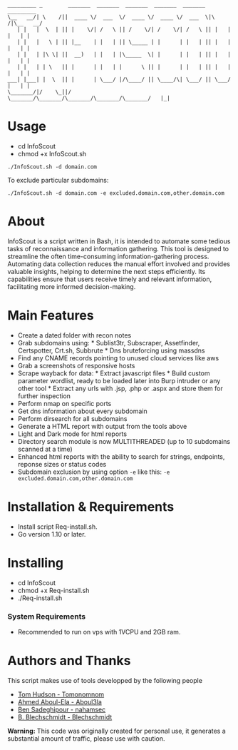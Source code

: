 ```
_________ _        _______  _______  _______  _______  _______          _________
\__   __/| \    /||  ____ \/  ___  \/  ____ \/  ____ \/  ___  \|\     /|\__   __/
   | |   |  \  | || |    \/| /   \ || /    \/| /    \/| /   \ || |   | |   | |   
   | |   |   \ | || |__    | |   | || \_____ | |      | |   | || |   | |   | |   
   | |   | |\ \| ||  __)   | |   | |\_____  \| |      | |   | || |   | |   | |   
   | |   | | \   || |      | |   | |      \ || |      | |   | || |   | |   | |   
___| |___| |  \  || |      | \___/ |/\____/ || \____/\| \___/ || \___/ |   | |   
\_______/|/    \_||/       \_______/\_______/\_______/\_______/\_______/   |_|   

```

# Usage

- cd InfoScout
- chmod +x InfoScout.sh

`./InfoScout.sh -d domain.com`

To exclude particular subdomains:

`./InfoScout.sh -d domain.com -e excluded.domain.com,other.domain.com`

# About

InfoScout is a script written in Bash, it is intended to automate some tedious tasks of reconnaissance and information gathering.
This tool is designed to streamline the often time-consuming information-gathering process. Automating data collection reduces the manual effort involved and provides valuable insights, helping to determine the next steps efficiently. Its capabilities ensure that users receive timely and relevant information, facilitating more informed decision-making.


# Main Features 
- Create a dated folder with recon notes
- Grab subdomains using:
      * Sublist3tr, Subscraper, Assetfinder, Certspotter, Crt.sh, Subbrute
      * Dns bruteforcing using massdns
- Find any CNAME records pointing to unused cloud services like aws
- Grab a screenshots of responsive hosts 
- Scrape wayback for data:
      * Extract javascript files
      * Build custom parameter wordlist, ready to be loaded later into Burp intruder or any other tool
      * Extract any urls with .jsp, .php or .aspx and store them for further inspection
- Perform nmap on specific ports 
- Get dns information about every subdomain
- Perform dirsearch for all subdomains 
- Generate a HTML report with output from the tools above
- Light and Dark mode for html reports
- Directory search module is now MULTITHREADED (up to 10 subdomains scanned at a time)
- Enhanced html reports with the ability to search for strings, endpoints, reponse sizes or status codes
- Subdomain exclusion by using option `-e` like this: `-e excluded.domain.com,other.domain.com`

# Installation & Requirements
- Install script Req-install.sh.
- Go version 1.10 or later.

# Installing
- cd InfoScout
- chmod +x Req-install.sh
- ./Req-install.sh

### System Requirements
- Recommended to run on vps with 1VCPU and 2GB ram.

# Authors and Thanks
This script makes use of tools developped by the following people
- [Tom Hudson - Tomonomnom](https://github.com/tomnomnom)
- [Ahmed Aboul-Ela - Aboul3la](https://github.com/aboul3la)
- [Ben Sadeghipour - nahamsec](https://github.com/nahamsec)
- [B. Blechschmidt - Blechschmidt](https://github.com/blechschmidt)


**Warning:** This code was originally created for personal use, it generates a substantial amount of traffic, please use with caution.